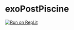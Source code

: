 # exoPostPiscine

[![Run on Repl.it](https://repl.it/badge/github/theJzonn/exoPostPiscine)](https://repl.it/github/theJzonn/exoPostPiscine)
